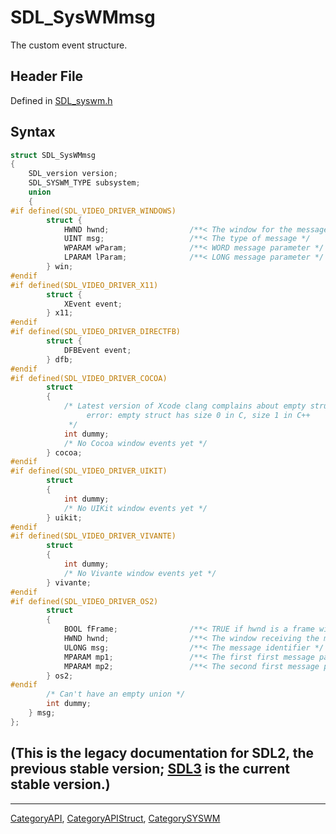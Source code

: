 # SDL_SysWMmsg

The custom event structure.

## Header File

Defined in [SDL_syswm.h](https://github.com/libsdl-org/SDL/blob/SDL2/include/SDL_syswm.h)

## Syntax

```c
struct SDL_SysWMmsg
{
    SDL_version version;
    SDL_SYSWM_TYPE subsystem;
    union
    {
#if defined(SDL_VIDEO_DRIVER_WINDOWS)
        struct {
            HWND hwnd;                  /**< The window for the message */
            UINT msg;                   /**< The type of message */
            WPARAM wParam;              /**< WORD message parameter */
            LPARAM lParam;              /**< LONG message parameter */
        } win;
#endif
#if defined(SDL_VIDEO_DRIVER_X11)
        struct {
            XEvent event;
        } x11;
#endif
#if defined(SDL_VIDEO_DRIVER_DIRECTFB)
        struct {
            DFBEvent event;
        } dfb;
#endif
#if defined(SDL_VIDEO_DRIVER_COCOA)
        struct
        {
            /* Latest version of Xcode clang complains about empty structs in C v. C++:
                 error: empty struct has size 0 in C, size 1 in C++
             */
            int dummy;
            /* No Cocoa window events yet */
        } cocoa;
#endif
#if defined(SDL_VIDEO_DRIVER_UIKIT)
        struct
        {
            int dummy;
            /* No UIKit window events yet */
        } uikit;
#endif
#if defined(SDL_VIDEO_DRIVER_VIVANTE)
        struct
        {
            int dummy;
            /* No Vivante window events yet */
        } vivante;
#endif
#if defined(SDL_VIDEO_DRIVER_OS2)
        struct
        {
            BOOL fFrame;                /**< TRUE if hwnd is a frame window */
            HWND hwnd;                  /**< The window receiving the message */
            ULONG msg;                  /**< The message identifier */
            MPARAM mp1;                 /**< The first first message parameter */
            MPARAM mp2;                 /**< The second first message parameter */
        } os2;
#endif
        /* Can't have an empty union */
        int dummy;
    } msg;
};
```

## (This is the legacy documentation for SDL2, the previous stable version; [SDL3](https://wiki.libsdl.org/SDL3/) is the current stable version.)



----
[CategoryAPI](CategoryAPI), [CategoryAPIStruct](CategoryAPIStruct), [CategorySYSWM](CategorySYSWM)


